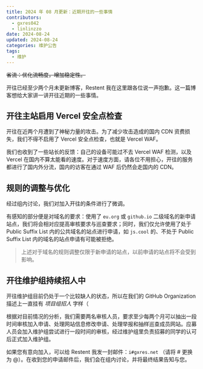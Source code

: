 ```yaml
---
title: 2024 年 08 月更新：近期开往的一些事情
contributors:
  - gxres042
  - linlinzzo
date: 2024-08-24
updated: 2024-08-24
categories: 维护公告
tags:
  - 维护
---
```


~~省流：优化流畅度，增加稳定性。~~

开往已经至少两个月未更新博客，Restent 我在这里跟各位说一声抱歉。这一篇博客想给大家讲一讲开往近期的一些事情。

## 开往主站启用 Vercel 安全点检查

开往在近两个月遭到了神秘力量的攻击。为了减少攻击造成的国内 CDN 资费损失，我们不得不启用了 Vercel 安全点检查，也就是 Vercel WAF。

我们也收到了一些站长的反馈：自己的设备可能过不去 Vercel WAF 检测，以及 Vercel 在国内不算太能看的速度。对于速度方面，请各位不用担心，开往的服务都进行了国内外分流，国内的访客在通过 WAF 后仍然会走国内的 CDN。

## 规则的调整与优化

经过组内讨论，我们对加入开往的条件进行了微调。

有感知的部分便是对域名的要求：使用了 `eu.org` 或 `github.io` 二级域名的新申请站点，我们将会相对应提高审核要求与巡查要求；同时，我们仅允许使用了处于 Public Suffix List 内的公共域名的站点进行申请，如 `js.cool` 的、不处于 Public Suffix List 内的域名的站点申请有可能被拒绝。

> 上述对于域名的规则调整仅限于新申请的站点，以前申请的站点将不会受到影响。

## 开往维护组持续招人中

开往维护组目前仍处于一个比较缺人的状态，所以在我们的 GitHub Organization 描述上一直挂有 *项目组招人* 字样（

根据对目前情况的分析，我们需要两名审核人员，要求至少每两个月可以抽出一段时间审核加入申请、处理网站信息修改申请、处理举报和抽样巡查成员网站。应募人员会加入维护组尝试进行一段时间的审核，经过维护组里负责招募的同学的认可后正式加入维护组。

如果您有意向加入，可以给 Restent 我发一封邮件：`i#gxres.net` （请将 # 更换为 @）。在收到您的申请邮件后，我们会在组内讨论，并将最终结果告知与您。
